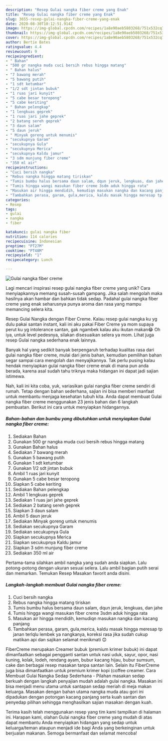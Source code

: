 ```yaml
---
description: "Resep Gulai nangka fiber creme yang Enak"
title: "Resep Gulai nangka fiber creme yang Enak"
slug: 3655-resep-gulai-nangka-fiber-creme-yang-enak
date: 2020-08-30T10:12:51.914Z
image: https://img-global.cpcdn.com/recipes/1a8e90aeb5803268/751x532cq70/gulai-nangka-fiber-creme-foto-resep-utama.jpg
thumbnail: https://img-global.cpcdn.com/recipes/1a8e90aeb5803268/751x532cq70/gulai-nangka-fiber-creme-foto-resep-utama.jpg
cover: https://img-global.cpcdn.com/recipes/1a8e90aeb5803268/751x532cq70/gulai-nangka-fiber-creme-foto-resep-utama.jpg
author: Bertie Bates
ratingvalue: 4.4
reviewcount: 9
recipeingredient:
- " Bahan"
- "500 gr nangka muda cuci bersih rebus hingga matang"
- " Bahan halus"
- "7 bawang merah"
- "5 bawang putih"
- "1 sdt ketumbar"
- "1/2 sdt jintan bubuk"
- "1 ruas jari kunyit"
- "5 cabe besar teropong"
- "5 cabe keriting"
- " Bahan pelengkap"
- "1 lengkuas geprek"
- "1 ruas jari jahe geprek"
- "2 batang sereh geprek"
- "3 daun salam"
- "5 daun jeruk"
- " Minyak goreng untuk menumis"
- "secukupnya Garam"
- "secukupnya Gula"
- "secukupnya Merica"
- "secukupnya Kaldu jamur"
- "3 sdm munjung fiber creme"
- "350 ml air"
recipeinstructions:
- "Cuci bersih nangka"
- "Rebus nangka hingga matang tiriskan"
- "Tumis bumbu halus bersama daun salam, dqun jeruk, lengkuas, dan jahe"
- "Tumis hingga wangi masukan fiber creme 3sdm aduk hingga rata"
- "Masukan air hingga mendidih, kemudiqn masukan nangka dan kacang panjang"
- "Tambahkan perasa, garam, gula,merica, kaldu masak hingga meresap tp janan terlqlu lembek ya nangkanya, koreksi rasa jika sudah cukup matikan api dan sajikan selamat menikmati 😊"
categories:
- Resep
tags:
- gulai
- nangka
- fiber

katakunci: gulai nangka fiber 
nutrition: 114 calories
recipecuisine: Indonesian
preptime: "PT27M"
cooktime: "PT48M"
recipeyield: "1"
recipecategory: Lunch

---
```



![Gulai nangka fiber creme](https://img-global.cpcdn.com/recipes/1a8e90aeb5803268/751x532cq70/gulai-nangka-fiber-creme-foto-resep-utama.jpg)

Lagi mencari inspirasi resep gulai nangka fiber creme yang unik? Cara menyiapkannya memang susah-susah gampang. Jika salah mengolah maka hasilnya akan hambar dan bahkan tidak sedap. Padahal gulai nangka fiber creme yang enak seharusnya punya aroma dan rasa yang mampu memancing selera kita.

Resep Gulai Nangka dengan Fiber Creme. Kalau resep gulai nangka ku yg dulu pakai santan instant, kali ini aku pakai Fiber Creme ya mom supaya perut ku yg intolerance santan, gak ngambek kalau aku ikutan makan😂 Oh iya, untuk level pedesnya, silakan disesuaikan selera ya mom. Lihat juga resep Gulai nangka sederhana enak lainnya.

Banyak hal yang sedikit banyak berpengaruh terhadap kualitas rasa dari gulai nangka fiber creme, mulai dari jenis bahan, kemudian pemilihan bahan segar sampai cara mengolah dan menyajikannya. Tak perlu pusing kalau hendak menyiapkan gulai nangka fiber creme enak di mana pun anda berada, karena asal sudah tahu triknya maka hidangan ini dapat jadi sajian istimewa.


Nah, kali ini kita coba, yuk, variasikan gulai nangka fiber creme sendiri di rumah. Tetap dengan bahan sederhana, sajian ini bisa memberi manfaat untuk membantu menjaga kesehatan tubuh kita. Anda dapat membuat Gulai nangka fiber creme menggunakan 23 jenis bahan dan 6 langkah pembuatan. Berikut ini cara untuk menyiapkan hidangannya.

<!--inarticleads1-->

##### Bahan-bahan dan bumbu yang dibutuhkan untuk menyiapkan Gulai nangka fiber creme:

1. Sediakan  Bahan
1. Gunakan 500 gr nangka muda cuci bersih rebus hingga matang
1. Gunakan  Bahan halus
1. Sediakan 7 bawang merah
1. Gunakan 5 bawang putih
1. Gunakan 1 sdt ketumbar
1. Gunakan 1/2 sdt jintan bubuk
1. Ambil 1 ruas jari kunyit
1. Gunakan 5 cabe besar teropong
1. Siapkan 5 cabe keriting
1. Sediakan  Bahan pelengkap
1. Ambil 1 lengkuas geprek
1. Sediakan 1 ruas jari jahe geprek
1. Sediakan 2 batang sereh geprek
1. Siapkan 3 daun salam
1. Ambil 5 daun jeruk
1. Sediakan  Minyak goreng untuk menumis
1. Sediakan secukupnya Garam
1. Sediakan secukupnya Gula
1. Siapkan secukupnya Merica
1. Siapkan secukupnya Kaldu jamur
1. Siapkan 3 sdm munjung fiber creme
1. Sediakan 350 ml air


Pertama-tama silahkan ambil nangka yang sudah anda siapkan. Lalu potong-potong dengan ukuran sesuai selera. Lalu ambil bagian putih serai dan memarkan. Temukan Resep Masakan favorit anda disini. 

<!--inarticleads2-->

##### Langkah-langkah membuat Gulai nangka fiber creme:

1. Cuci bersih nangka
1. Rebus nangka hingga matang tiriskan
1. Tumis bumbu halus bersama daun salam, dqun jeruk, lengkuas, dan jahe
1. Tumis hingga wangi masukan fiber creme 3sdm aduk hingga rata
1. Masukan air hingga mendidih, kemudiqn masukan nangka dan kacang panjang
1. Tambahkan perasa, garam, gula,merica, kaldu masak hingga meresap tp janan terlqlu lembek ya nangkanya, koreksi rasa jika sudah cukup matikan api dan sajikan selamat menikmati 😊


FiberCreme merupakan Creamer bubuk (premium krimer bubuk) ini dapat dimanfaatkan sebagai pengganti santan untuk nasi uduk, sayur, opor, nasi kuning, kolak, lodeh, rendang ayam, bubur kacang hijau, bubur sumsum, cake dan berbagai resep masakan tanpa santan lain. Selain itu FiberCreme juga bisa dimanfaatkan untuk premium krimer kopi (coffee creamer. Cara Membuat Gulai Nangka Sedap Sederhana - Pilahan masakan sedap berkuah dengan langkah penyajian mudah adalah gulai nangka. Masakan ini bisa menjadi menu utama untuk santapan sedap meriah di meja makan keluarga. Masakan dengan bahan utama nangka muda atau gori ini dipadukan dengan potongan kacang panjang serta kuah santan dan penyedap pilihan sehingga menghasilkan sajian masakan dengan kuah. 

Terima kasih telah menggunakan resep yang tim kami tampilkan di halaman ini. Harapan kami, olahan Gulai nangka fiber creme yang mudah di atas dapat membantu Anda menyiapkan hidangan yang sedap untuk keluarga/teman ataupun menjadi ide bagi Anda yang berkeinginan untuk berjualan makanan. Semoga bermanfaat dan selamat mencoba!

